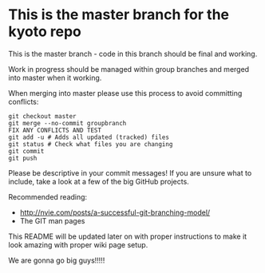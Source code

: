 This is the master branch for the kyoto repo
=====

This is the master branch - code in this branch should be final and working.

Work in progress should be managed within group branches and merged into
master when it working.

When merging into master please use this process to avoid committing 
conflicts:

    git checkout master
    git merge --no-commit groupbranch
    FIX ANY CONFLICTS AND TEST
    git add -u # Adds all updated (tracked) files
    git status # Check what files you are changing
    git commit
    git push

Please be descriptive in your commit messages! If you are unsure what to
include, take a look at a few of the big GitHub projects.

Recommended reading:
 - http://nvie.com/posts/a-successful-git-branching-model/
 - The GIT man pages

This README will be updated later on with proper instructions to make it
look amazing with proper wiki page setup.

We are gonna go big guys!!!!!
